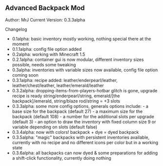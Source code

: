 Advanced Backpack Mod
---------------------

Author: MrJ
Current Version: 0.3.3alpha










Changelog
- 0.1alpha: basic inventory mostly working, nothing special there at the moment
- 0.1.1alpha: config file option added
- 0.2alpha: working with Minecraft 1.5
- 0.2.1alpha: container gui is now modular, different inventory sizes possible, needs some tweaking
- 0.3alpha: inventories with variable sizes now available, config file option coming soon
- 0.3.1alpha: recipe added: leather/enderpearl/leather, leather/chest/leather, leather/emerald/leather
- 0.3.2alpha: dropping-items-from-players-hotbar glitch is gone, upgrade recipe is ready
				string/enderpearl/string, emerald/[the backpack]/emerald, string/blaze rod/string = +3 slots
- 0.3.3alpha: some more config options, generals options include:
				- a base size for the backpack (default 27)
				- a maximum size for the backpack (default 108)
				- a number for the additional slots per upgrade (default 3)
				- an option to draw the inventory with fixed column size 9 or variable depending on slots (default false)
- 0.3.4alpha: now with colors! backpack + dye = dyed backpack
- 0.3.5alpha: "magic" backpacks with persistent inventories available, currently with no recipe and no different icons per color but in a working state
- 0.3.6alpha: all backpacks can now dyed & some preparations for adding a shift-click functionality, currently doing nothing